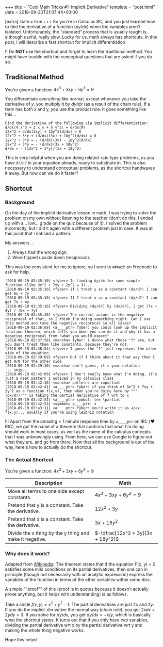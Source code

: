 +++
title = "Cool Math Tricks #1: Implicit Derivative"
template = "post.html"
date = 2018-09-30T21:07:44+00:00

[extra]
stale = true
+++
So you're in Calculus BC, and you just learned how to find the derivative of a function ($dy/dx$) when the variables aren't isolated. Unfortunately, the "standard" process that is usually taught is, although useful, really slow. Lucky for us, math always has shortcuts. In this post, I will describe a fast shortcut for implicit differentiation.

!! Do **NOT** use the shortcut and forget to learn the traditional method. You might have trouble with the conceptual questions that are asked if you do so.

## Traditional Method

You're given a function: $4x^3 + 3xy + 6y^3 = 9$

You differentiate everything like normal, except whenever you take the derivative of $y$, you multiply it by $dy/dx$ (as a result of the chain rule). If a term has both x and y, you use the product rule. It goes something like this...

```
Find the derivative of the following via implicit differentiation:
d/dx(4 x^3 + 3 x y + 6 y^3) = d/dx(9)
12x^2 + d/dx(3xy) + 18y^2(d/dx) = 0
12x^2 + 3*y + (d/dx)(3x) + 18y^2(d/dx) = 0
12x^2 + 3*y = - (d/dx)(3x) - 18y^2(d/dx)
12x^2 + 3*y = - (d/dx)(3x + 18y^2)
d/dx = - (12x^2 + 3*y)/(3x + 18y^2)
```

This is very helpful when you are doing related-rate type problems, as you have `d?/d?` in your equation already, ready to substitute in. This is also necessary to understand conceptual problems, as the shortcut handwaves it away. But how can we do it faster?

## Shortcut

### Background

On the day of the implicit derivative lesson in math, I was trying to solve the problem on my own without listening to the teacher (don't do this, I ended up with a... low... grade on the quiz because of it). I solved the problem incorrectly, but I did it again with a different problem just in case. It was at this point that I noticed a pattern.

My answers...
1. Always had the wrong sign.
2. Were flipped upside down (reciprocal).

This was too consistent for me to ignore, so I went to `##math` on Freenode to ask for help.

```
[2018-09-19 02:35:10] <fyber> In finding dy/dx for some simple function (like 3x^2 + 7xy + 2y^2 = 3)...
[2018-09-19 02:35:10] <fyber> If I treat y as a constant (dx/d?) I can get 6x + 7y
[2018-09-19 02:35:10] <fyber> If I treat x as a constant (dy/d?) I can get 7x + 4y
[2018-09-19 02:35:10] <fyber> Dividing (dy/d?) by (dx/d?), I get (7x + 4y) / (6x + 7y)
[2018-09-19 02:35:10] <fyber> The correct answer is the negative reciprocal of that, so I think I'm doing something right. Can I use this method and take the negative reciprocal in all cases?
[2018-09-19 02:36:09] <a____ptr> fyber: you could look up the implicit function theorem, which tells you when you can do it and why it has a negative reciprocal from "what you would expect"
[2018-09-19 02:37:58] <mancha> fyber: i dunno what those "?" are, but you don't treat them like constants, because they're not.
[2018-09-19 02:38:54] <fyber> I guess the "?" just represent the other side of the equation
[2018-09-19 02:39:09] <fyber> but if I think about it that way then I get 0/0 for the other side
[2018-09-19 02:39:10] <mancha> don't guess, it's your notation
... snip...
[2018-09-19 02:42:00] <fyber> I don't really know what I'm doing, it's just a neat pattern I noticed in my calculus class
[2018-09-19 02:42:16] <mancha> patterns are important
[2018-09-19 02:42:41] <a____ptr> fyber: if you think of 3x^2 + 7xy + 2y^2 as a function f(x,y), then what you're doing here by """(dx/d?)""" is taking the partial derivative of f wrt to x
[2018-09-19 02:42:53] <a____ptr> symbot: tex \partial
[2018-09-19 02:42:53] <symbot> a____ptr: ∂
[2018-09-19 02:43:11] <a____ptr> fyber: you'd write it as ∂/∂x f(x,y)... usually if you're using leibniz notation
```

!!! Apart from the amazing < 1 minute response time by `a____ptr` on IRC (❤️ IRC), we got the name of a theorem that confirms that what I'm doing should work in most cases, as well as the name of the calculus concepts that I was unknowingly using. From here, we can use Google to figure out what they are, and go from there. Now that all the background is out of the way, here's how to actually do the shortcut.

### The Actual Shortcut

You're given a function: $4x^3 + 3xy + 6y^3 = 9$

| Description                                             | Math                               | 
|---------------------------------------------------------|------------------------------------| 
| Move all terms to one side except constants.              |  $4x^3 + 3xy + 6y^3 = 9$           | 
| Pretend that y is a constant. Take the derivative.        |  $12x^2 + 3y$                      | 
| Pretend that x is a constant. Take the derivative.        |  $3x + 18y^2$                      | 
| Divide the x thing by the y thing and make it negative.   |  $-\dfrac{12x^2 + 3y}{3x + 18y^2}$ | 

### Why does it work?

Adapted from [Wikipedia](https://en.wikipedia.org/wiki/Implicit_function_theorem): The theorem states that if the equation F(x, y) = 0 satisfies some mild conditions on its partial derivatives, then one can in principle (though not necessarily with an analytic expression) express the variables of the function in terms of the other variables within some disc.

A simple ""proof"" of this (proof is in quotes because it doesn't actually prove anything, but it helps with understanding) is as follows.

Take a circle $f(x,y) = x^2 + y^2 - 1$. The partial derivatives are just $2x$ and $2y$. If you do the implicit derivative the normal way (chain rule), you get $2xdx + 2ydy = 0$. If you solve for $dy/dx$, you get $dy/dx = -x/y$, which is basically what the shortcut states. It turns out that if you only have two variables, dividing the partial derivative wrt x by the partial derivative wrt y and making the whole thing negative works.

Hope this helps!
